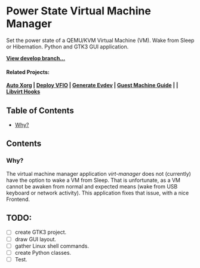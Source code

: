 # Power State Virtual Machine Manager
Set the power state of a QEMU/KVM Virtual Machine (VM). Wake from Sleep or Hibernation. Python and GTK3 GUI application.

**[View develop branch...](https://github.com/portellam/pwrstat-virtman/tree/develop)**

#### Related Projects:
**[Auto Xorg](https://github.com/portellam/auto-Xorg) | [Deploy VFIO](https://github.com/portellam/deploy-vfio) | [Generate Evdev](https://github.com/portellam/generate-evdev) | [Guest Machine Guide](https://github.com/portellam/guest-machine-guide) | | [Libvirt Hooks](https://github.com/portellam/libvirt-hooks)**

## Table of Contents
- [Why?](#why)

## Contents
### Why?
The virtual machine manager application *virt-manager* does not (currently) have the option to wake a VM from Sleep.
That is unfortunate, as a VM cannot be awaken from normal and expected means (wake from USB keyboard or network activity).
This application fixes that issue, with a nice Frontend.

## TODO:
- [ ] create GTK3 project.
- [ ] draw GUI layout.
- [ ] gather Linux shell commands.
- [ ] create Python classes.
- [ ] Test.
